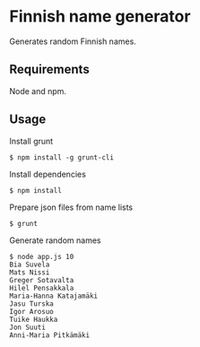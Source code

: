 # Finnish name generator

Generates random Finnish names.

## Requirements

Node and npm.

## Usage

Install grunt

```
$ npm install -g grunt-cli
```

Install dependencies

```
$ npm install
```

Prepare json files from name lists

```
$ grunt
```

Generate random names

```
$ node app.js 10
Bia Suvela
Mats Nissi
Greger Sotavalta
Hilel Pensakkala
Maria-Hanna Katajamäki
Jasu Turska
Igor Arosuo
Tuike Haukka
Jon Suuti
Anni-Maria Pitkämäki
```
